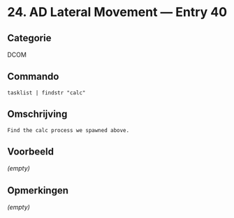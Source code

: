 # 24. AD Lateral Movement — Entry 40

## Categorie

DCOM

## Commando

```
tasklist | findstr "calc"
```

## Omschrijving

```
Find the calc process we spawned above.
```

## Voorbeeld

_(empty)_

## Opmerkingen

_(empty)_

